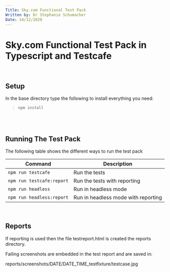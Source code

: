 ```yaml
---
Title: Sky.com Functional Test Pack
Written by: Dr Stephanie Schumacher
Date: 14/12/2020
---
```


# Sky.com Functional Test Pack in Typescript and Testcafe

<br />

## Setup

In the base directory type the following to install everything you need:

> `npm install`

<br />
<br />

## Running The Test Pack


The following table shows the different ways to run the test pack

| Command                   | Description                         |
| ------------------------- | ----------------------------------- |
| `npm run testcafe`        | Run the tests                       |
| `npm run testcafe:report` | Run the tests with reporting        |
| `npm run headless`        | Run in headless mode                |
| `npm run headless:report` | Run in headless mode with reporting |


<br />

## Reports

If reporting is used then the file testreport.html is created the reports directory.

Failing screenshots are embedded in the test report and are saved in:

reports/screenshots/DATE/DATE_TIME_testfixture/testcase.jpg

<br />
<br />

